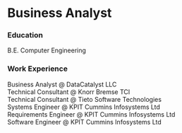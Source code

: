 # Business Analyst

### Education
B.E. Computer Engineering

### Work Experience
Business Analyst @ DataCatalyst LLC <br>
Technical Consultant @ Knorr Bremse TCI <br>
Technical Consultant @ Tieto Software Technologies <br>
Systems Engineer @ KPIT Cummins Infosystems Ltd <br>
Requirements Engineer @ KPIT Cummins Infosystems Ltd <br>
Software Engineer @ KPIT Cummins Infosystems Ltd <br>
